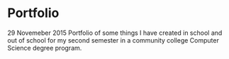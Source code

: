 # Portfolio
29 Novemeber 2015
Portfolio of some things I have created in school and out of school for my second semester in a community college Computer Science degree program.
